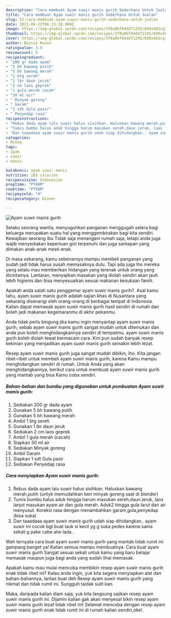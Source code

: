 ```yaml
---
description: "Cara membuat Ayam suwir manis gurih Sederhana Untuk Jualan"
title: "Cara membuat Ayam suwir manis gurih Sederhana Untuk Jualan"
slug: 52-cara-membuat-ayam-suwir-manis-gurih-sederhana-untuk-jualan
date: 2021-06-22T06:13:18.909Z
image: https://img-global.cpcdn.com/recipes/3f8a0bf84dd71295/680x482cq70/ayam-suwir-manis-gurih-foto-resep-utama.jpg
thumbnail: https://img-global.cpcdn.com/recipes/3f8a0bf84dd71295/680x482cq70/ayam-suwir-manis-gurih-foto-resep-utama.jpg
cover: https://img-global.cpcdn.com/recipes/3f8a0bf84dd71295/680x482cq70/ayam-suwir-manis-gurih-foto-resep-utama.jpg
author: Bessie Munoz
ratingvalue: 3.9
reviewcount: 5
recipeingredient:
- "200 gr dada ayam"
- "5 bh bawang putih"
- "5 bh bawang merah"
- "1 btg sereh"
- "1 lbr daun jeruk"
- "2 cm laos geprek"
- "1 gula merah cacah"
- "30 ml air"
- " Minyak goreng"
- " Garam"
- "1 sdt Gula pasir"
- " Penyedap rasa"
recipeinstructions:
- "Rebus dada ayam lalu suwir halus sisihkan. Haluskan bawang merah,putih (untyk memudahkan beri minyak goreng saat di blender)"
- "Tumis bumbu halus aduk hingga harum masukan sereh,daun jeruk, laos lanjut masukan ayam air dan gula merah. Aduk2 hingga gula larut dan air menyusut. Koreksi rasa dengan menambahkan garam,gula,penyedap (bisa suka)"
- "Dan taaadaaa ayam suwir manis gurih udah siap dihidangkan.. ayam suwir ini cocok bgt buat lauk si kecil yg g suka pedes karena sama sekali g pake cabe atw lada.."
categories:
- Resep
tags:
- ayam
- suwir
- manis

katakunci: ayam suwir manis 
nutrition: 183 calories
recipecuisine: Indonesian
preptime: "PT40M"
cooktime: "PT56M"
recipeyield: "4"
recipecategory: Dinner

---
```



![Ayam suwir manis gurih](https://img-global.cpcdn.com/recipes/3f8a0bf84dd71295/680x482cq70/ayam-suwir-manis-gurih-foto-resep-utama.jpg)

Selaku seorang wanita, menyuguhkan panganan menggugah selera bagi keluarga merupakan suatu hal yang menggembirakan bagi kita sendiri. Kewajiban seorang ibu Tidak saja menangani rumah saja, tetapi anda juga wajib menyediakan keperluan gizi terpenuhi dan juga santapan yang dimakan anak-anak mesti enak.

Di masa  sekarang, kamu sebenarnya mampu membeli panganan yang sudah jadi tidak harus susah memasaknya dulu. Tapi ada juga lho mereka yang selalu mau memberikan hidangan yang terenak untuk orang yang dicintainya. Lantaran, menyajikan masakan yang diolah sendiri akan jauh lebih higienis dan bisa menyesuaikan sesuai makanan kesukaan famili. 



Apakah anda salah satu penggemar ayam suwir manis gurih?. Asal kamu tahu, ayam suwir manis gurih adalah sajian khas di Nusantara yang sekarang disenangi oleh orang-orang di berbagai tempat di Indonesia. Kalian dapat memasak ayam suwir manis gurih hasil sendiri di rumah dan boleh jadi makanan kegemaranmu di akhir pekanmu.

Anda tidak perlu bingung jika kamu ingin menyantap ayam suwir manis gurih, sebab ayam suwir manis gurih sangat mudah untuk ditemukan dan anda pun boleh menghidangkannya sendiri di tempatmu. ayam suwir manis gurih boleh diolah lewat bermacam cara. Kini pun sudah banyak resep kekinian yang menjadikan ayam suwir manis gurih semakin lebih lezat.

Resep ayam suwir manis gurih juga sangat mudah dibikin, lho. Kita jangan ribet-ribet untuk membeli ayam suwir manis gurih, karena Kamu mampu menghidangkan sendiri di rumah. Untuk Anda yang akan menghidangkannya, berikut cara untuk membuat ayam suwir manis gurih yang mantab yang bisa Kamu coba sendiri.

<!--inarticleads1-->

##### Bahan-bahan dan bumbu yang digunakan untuk pembuatan Ayam suwir manis gurih:

1. Sediakan 200 gr dada ayam
1. Gunakan 5 bh bawang putih
1. Gunakan 5 bh bawang merah
1. Ambil 1 btg sereh
1. Gunakan 1 lbr daun jeruk
1. Sediakan 2 cm laos geprek
1. Ambil 1 gula merah (cacah)
1. Siapkan 30 ml air
1. Sediakan  Minyak goreng
1. Ambil  Garam
1. Siapkan 1 sdt Gula pasir
1. Sediakan  Penyedap rasa




<!--inarticleads2-->

##### Cara menyiapkan Ayam suwir manis gurih:

1. Rebus dada ayam lalu suwir halus sisihkan. Haluskan bawang merah,putih (untyk memudahkan beri minyak goreng saat di blender)
1. Tumis bumbu halus aduk hingga harum masukan sereh,daun jeruk, laos lanjut masukan ayam air dan gula merah. Aduk2 hingga gula larut dan air menyusut. Koreksi rasa dengan menambahkan garam,gula,penyedap (bisa suka)
1. Dan taaadaaa ayam suwir manis gurih udah siap dihidangkan.. ayam suwir ini cocok bgt buat lauk si kecil yg g suka pedes karena sama sekali g pake cabe atw lada..




Wah ternyata cara buat ayam suwir manis gurih yang mantab tidak rumit ini gampang banget ya! Kalian semua mampu membuatnya. Cara buat ayam suwir manis gurih Sangat sesuai sekali untuk kamu yang baru belajar memasak maupun juga bagi anda yang sudah lihai memasak.

Apakah kamu mau mulai mencoba membikin resep ayam suwir manis gurih enak tidak ribet ini? Kalau anda ingin, yuk kita segera menyiapkan alat dan bahan-bahannya, lantas buat deh Resep ayam suwir manis gurih yang nikmat dan tidak rumit ini. Sungguh taidak sulit kan. 

Maka, daripada kalian diam saja, yuk kita langsung sajikan resep ayam suwir manis gurih ini. Dijamin kalian gak akan menyesal bikin resep ayam suwir manis gurih lezat tidak ribet ini! Selamat mencoba dengan resep ayam suwir manis gurih enak tidak rumit ini di rumah kalian sendiri,oke!.

